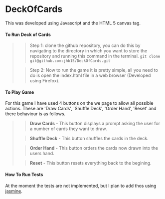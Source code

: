 # DeckOfCards

This was developed using Javascript and the HTML 5 canvas tag.

#### To Run Deck of Cards

>
>> Step 1: clone the github repository, you can do this by navigating to the directory in which you want to store the repository and running this command in the terminal. `git clone git@github.com:jhb15/DeckOfCards.git`
>
>> Step 2: Now to run the game it is pretty simple, all you need to do is open the index.html file in a web browser (Developed using Firefox).
>

#### To Play Game

For this game I have used 4 buttons on the we page to allow all possible actions. These are 'Draw Cards', 'Shuffle Deck', 'Order Hand', 'Reset' and there behaviour is as follows.

>
>> **Draw Cards** - This button displays a prompt asking the user for a number of cards they want to draw.
>
>> **Shuffle Deck** - This button shuffles the cards in the deck.
>
>> **Order Hand** - This button orders the cards now drawn into the users hand.
>
>> **Reset** - This button resets everything back to the begining.
>

#### How To Run Tests

At the moment the tests are not implemented, but I plan to add thos using [jasmine](https://jasmine.github.io/).